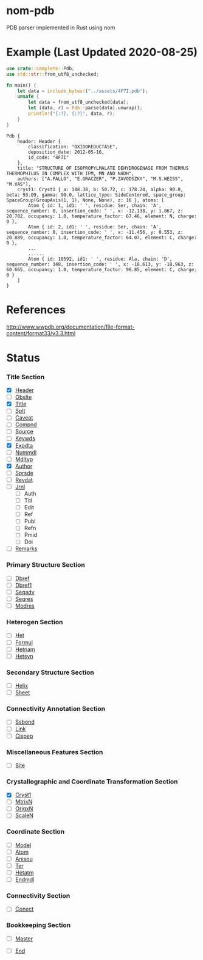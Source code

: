 # nom-pdb

PDB parser implemented in Rust using nom

# Example (Last Updated 2020-08-25)

```rust
use crate::complete::Pdb;
use std::str::from_utf8_unchecked;

fn main() {
    let data = include_bytes!("../assets/4F7I.pdb");
    unsafe {
        let data = from_utf8_unchecked(data);
        let (data, r) = Pdb::parse(data).unwrap();
        println!("{:?}, {:?}", data, r);
    }
}
```
```
Pdb { 
    header: Header { 
        classification: "OXIDOREDUCTASE", 
        deposition_date: 2012-05-16, 
        id_code: "4F7I" 
    }, 
    title: "STRUCTURE OF ISOPROPYLMALATE DEHYDROGENASE FROM THERMUS THERMOPHILUS IN COMPLEX WITH IPM, MN AND NADH", 
    authors: ["A.PALLO", "E.GRACZER", "P.ZAVODSZKY", "M.S.WEISS", "M.VAS"], 
    cryst1: Cryst1 { a: 148.38, b: 50.72, c: 178.24, alpha: 90.0, beta: 93.09, gamma: 90.0, lattice_type: SideCentered, space_group: SpaceGroup(GroupAxis(1, 1), None, None), z: 16 }, atoms: [
        Atom { id: 1, id1: ' ', residue: Ser, chain: 'A', sequence_number: 0, insertion_code: ' ', x: -12.138, y: 1.867, z: 20.782, occupancy: 1.0, temperature_factor: 67.46, element: N, charge: 0 }, 
        Atom { id: 2, id1: ' ', residue: Ser, chain: 'A', sequence_number: 0, insertion_code: ' ', x: -11.456, y: 0.553, z: 20.889, occupancy: 1.0, temperature_factor: 64.07, element: C, charge: 0 }, 
        ...
        ......
        Atom { id: 10592, id1: ' ', residue: Ala, chain: 'D', sequence_number: 348, insertion_code: ' ', x: -18.613, y: -18.963, z: 60.665, occupancy: 1.0, temperature_factor: 90.85, element: C, charge: 0 }
    ] 
}
```

# References

http://www.wwpdb.org/documentation/file-format-content/format33/v3.3.html

# Status
### Title Section
- [X] [Header](http://www.wwpdb.org/documentation/file-format-content/format33/sect2.html#HEADER)
- [ ] [Obslte](http://www.wwpdb.org/documentation/file-format-content/format33/sect2.html#OBSLTE)
- [X] [Title](http://www.wwpdb.org/documentation/file-format-content/format33/sect2.html#TITLE)
- [ ] [Splt](http://www.wwpdb.org/documentation/file-format-content/format33/sect2.html#SPLIT)
- [ ] [Caveat](http://www.wwpdb.org/documentation/file-format-content/format33/sect2.html#CAVEAT)
- [ ] [Compnd](http://www.wwpdb.org/documentation/file-format-content/format33/sect2.html#COMPND)
- [ ] [Source](http://www.wwpdb.org/documentation/file-format-content/format33/sect2.html#SOURCE)
- [ ] [Keywds](http://www.wwpdb.org/documentation/file-format-content/format33/sect2.html#KEYWDS)
- [X] [Expdta](http://www.wwpdb.org/documentation/file-format-content/format33/sect2.html#EXPDTA)
- [ ] [Nummdl](http://www.wwpdb.org/documentation/file-format-content/format33/sect2.html#NUMMDL)
- [ ] [Mdltyp](http://www.wwpdb.org/documentation/file-format-content/format33/sect2.html#MDLTYP)
- [X] [Author](http://www.wwpdb.org/documentation/file-format-content/format33/sect2.html#AUTHOR)
- [ ] [Sprsde](http://www.wwpdb.org/documentation/file-format-content/format33/sect2.html#SPRSDE)
- [ ] [Revdat](http://www.wwpdb.org/documentation/file-format-content/format33/sect2.html#REVDAT)
- [ ] [Jrnl](http://www.wwpdb.org/documentation/file-format-content/format33/sect2.html#JRNL)
    - [ ] Auth
    - [ ] Titl
    - [ ] Edit
    - [ ] Ref
    - [ ] Publ
    - [ ] Refn
    - [ ] Pmid
    - [ ] Doi
- [ ] [Remarks](http://www.wwpdb.org/documentation/file-format-content/format33/remarks.html)
### Primary Structure Section
- [ ] [Dbref](http://www.wwpdb.org/documentation/file-format-content/format33/sect3.html#DBREF)
- [ ] [Dbref1](http://www.wwpdb.org/documentation/file-format-content/format33/sect3.html#DBREF1)
- [ ] [Seqadv](http://www.wwpdb.org/documentation/file-format-content/format33/sect3.html#SEQADV)
- [ ] [Seqres](http://www.wwpdb.org/documentation/file-format-content/format33/sect3.html#SEQRES)
- [ ] [Modres](http://www.wwpdb.org/documentation/file-format-content/format33/sect3.html#MODRES)
### Heterogen Section
- [ ] [Het](http://www.wwpdb.org/documentation/file-format-content/format33/sect4.html#HET)
- [ ] [Formul](http://www.wwpdb.org/documentation/file-format-content/format33/sect4.html#FORMUL)
- [ ] [Hetnam](http://www.wwpdb.org/documentation/file-format-content/format33/sect4.html#HETNAM)
- [ ] [Hetsyn](http://www.wwpdb.org/documentation/file-format-content/format33/sect4.html#HETSYN)
### Secondary Structure Section
- [ ] [Helix](http://www.wwpdb.org/documentation/file-format-content/format33/sect5.html#HELIX)
- [ ] [Sheet](http://www.wwpdb.org/documentation/file-format-content/format33/sect5.html#SHEET)
### Connectivity Annotation Section
- [ ] [Ssbond](http://www.wwpdb.org/documentation/file-format-content/format33/sect6.html#SSBOND)
- [ ] [Link](http://www.wwpdb.org/documentation/file-format-content/format33/sect6.html#LINK)
- [ ] [Cispep](http://www.wwpdb.org/documentation/file-format-content/format33/sect6.html#CISPEP)
### Miscellaneous Features Section
- [ ] [Site](http://www.wwpdb.org/documentation/file-format-content/format33/sect7.html#SITE)
### Crystallographic and Coordinate Transformation Section
- [X] [Cryst1](http://www.wwpdb.org/documentation/file-format-content/format33/sect8.html#CRYST1)
- [ ] [MtrixN](http://www.wwpdb.org/documentation/file-format-content/format33/sect8.html#MTRIXn)
- [ ] [OrigxN](http://www.wwpdb.org/documentation/file-format-content/format33/sect8.html#ORIGXn)
- [ ] [ScaleN](http://www.wwpdb.org/documentation/file-format-content/format33/sect8.html#SCALEn)
### Coordinate Section
- [ ] [Model](http://www.wwpdb.org/documentation/file-format-content/format33/sect9.html#MODEL)
- [ ] [Atom](http://www.wwpdb.org/documentation/file-format-content/format33/sect9.html#ATOM)
- [ ] [Anisou](http://www.wwpdb.org/documentation/file-format-content/format33/sect9.html#ANISOU)
- [ ] [Ter](http://www.wwpdb.org/documentation/file-format-content/format33/sect9.html#TER)
- [ ] [Hetatm](http://www.wwpdb.org/documentation/file-format-content/format33/sect9.html#HETATM)
- [ ] [Endmdl](http://www.wwpdb.org/documentation/file-format-content/format33/sect9.html#ENDMDL)
### Connectivity Section
- [ ] [Conect](http://www.wwpdb.org/documentation/file-format-content/format33/sect10.html#CONECT)
### Bookkeeping Section
- [ ] [Master](http://www.wwpdb.org/documentation/file-format-content/format33/sect11.html#MASTER)
- [ ] [End](http://www.wwpdb.org/documentation/file-format-content/format33/sect11.html#END)

